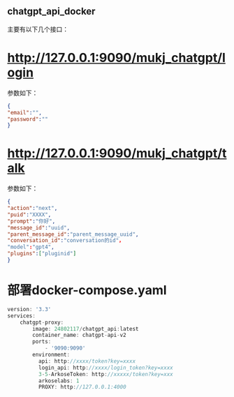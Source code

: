## chatgpt_api_docker

主要有以下几个接口：

# http://127.0.0.1:9090/mukj_chatgpt/login
参数如下：
```json
{
"email":"",
"password":""
}
```
# http://127.0.0.1:9090/mukj_chatgpt/talk
参数如下：
```json
{
"action":"next",
"puid":"XXXX",
"prompt":"你好",
"message_id":"uuid",
"parent_message_id":"parent_message_uuid",
"conversation_id":"conversation的id"，
"model":"gpt4",
"plugins":["pluginid"]
}
```
# 部署docker-compose.yaml

```go
version: '3.3'
services:
    chatgpt-proxy:
        image: 24802117/chatgpt_api:latest
        container_name: chatgpt-api-v2
        ports:
            - '9090:9090'
        environment:
          api: http://xxxx/token?key=xxxx
          login_api: http://xxxx/login_token?key=xxxx
          3-5-ArkoseToken: http://xxxxx/token?key=xxx
          arkoselabs: 1
          PROXY: http://127.0.0.1:4000
```
